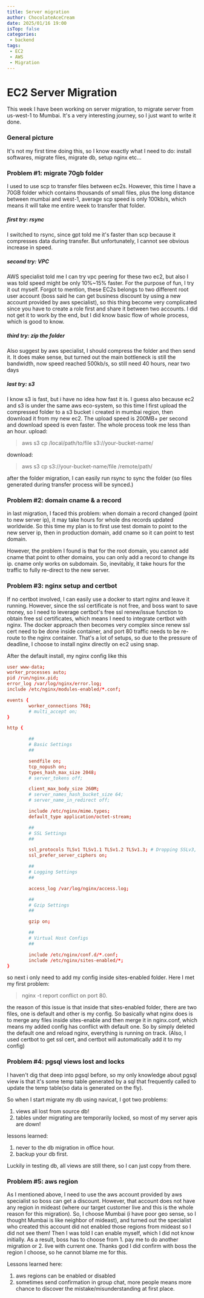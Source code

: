 ```yaml
---
title: Server migration
author: ChocolateAceCream
date: 2025/01/16 19:00
isTop: false
categories:
 - backend
tags:
 - EC2
 - AWS
 - Migration
---
```


# EC2 Server Migration <Badge text="AWS" type="warning" />

This week I have been working on server migration, to migrate server from us-west-1 to Mumbai. It's a very interesting journey, so I just want to write it done.

### General picture
It's not my first time doing this, so I know exactly what I need to do: install softwares, migrate files, migrate db, setup nginx etc...

### Problem #1: migrate 70gb folder
I used to use scp to transfer files between ec2s. However, this time I have a 70GB folder which contains thousands of small files, plus the long distance between mumbai and west-1, average scp speed is only 100kb/s, which means it will take me entire week to transfer that folder.

##### first try: rsync
I switched to rsync, since gpt told me it's faster than scp because it compresses data during transfer. But unfortunately, I cannot see obvious increase in speed.

##### second try: VPC
AWS specialist told me I can try vpc peering for these two ec2, but also I was told speed might be only 10%~15% faster. For the purpose of fun, I try it out myself. Forgot to mention, these EC2s belongs to two different root user account (boss said he can get business discount by using a new account provided by aws specialist), so this thing become very complicated since you have to create a role first and share it between two accounts. I did not get it to work by the end, but I did know basic flow of whole process, which is good to know.

##### third try: zip the folder
Also suggest by aws specialist, I should compress the folder and then send it. It does make sense, but turned out the main bottleneck is still the bandwidth, now speed reached 500kb/s, so still need 40 hours, near two days

##### last try: s3
I know s3 is fast, but i have no idea how fast it is. I guess also because ec2 and s3 is under the same aws eco-system, so this time I first upload the compressed folder to a s3 bucket i created in mumbai region, then download it from my new ec2. The upload speed is 200MB+ per second and download speed is even faster. The whole process took me less than an hour.
upload:

> aws s3 cp /local/path/to/file s3://your-bucket-name/

download:
> aws s3 cp s3://your-bucket-name/file /remote/path/

after the folder migration, I can easily run rsync to sync the folder (so files generated during transfer process will be synced.)

### Problem #2: domain cname & a record
in last migration, I faced this problem: when domain a record changed (point to new server ip), it may take hours for whole dns records updated worldwide. So this time my plan is to first use test domain to point to the new server ip, then in production domain, add cname so it can point to test domain.

However, the problem I found is that for the root domain, you cannot add cname that
point to other domains, you can only add a record to change its ip.
cname only works on subdomain. So, inevitably, it take hours for the traffic to fully re-direct to the new server.

### Problem #3: nginx setup and certbot
If no certbot involved, I can easily use a docker to start nginx and leave it running. However, since the ssl certificate is not free, and boss want to save money, so I need to leverage certbot's free ssl renew/issue function to obtain free ssl certificates, which means I need to integrate certbot with nginx. The docker approach then becomes very complex since renew ssl cert need to be done inside container, and port 80 traffic needs to be re-route to the nginx container. That's a lot of setups, so due to the pressure of deadline, I choose to install nginx directly on ec2 using snap.

After the default install, my nginx config like this
```conf
user www-data;
worker_processes auto;
pid /run/nginx.pid;
error_log /var/log/nginx/error.log;
include /etc/nginx/modules-enabled/*.conf;

events {
        worker_connections 768;
        # multi_accept on;
}

http {

        ##
        # Basic Settings
        ##

        sendfile on;
        tcp_nopush on;
        types_hash_max_size 2048;
        # server_tokens off;

        client_max_body_size 260M;
        # server_names_hash_bucket_size 64;
        # server_name_in_redirect off;

        include /etc/nginx/mime.types;
        default_type application/octet-stream;

        ##
        # SSL Settings
        ##

        ssl_protocols TLSv1 TLSv1.1 TLSv1.2 TLSv1.3; # Dropping SSLv3, ref: POODLE
        ssl_prefer_server_ciphers on;

        ##
        # Logging Settings
        ##

        access_log /var/log/nginx/access.log;

        ##
        # Gzip Settings
        ##

        gzip on;

        ##
        # Virtual Host Configs
        ##

        include /etc/nginx/conf.d/*.conf;
        include /etc/nginx/sites-enabled/*;
}

```

so next i only need to add my config inside sites-enabled folder. Here I met my first problem:
> nginx -t report conflict on port 80.

the reason of this issue is that inside that sites-enabled folder, there are two files, one is default and other is my config. So basically what nginx does is to merge any files inside sites-enable and then merge it in nginx.conf, which means my added config has conflict with default one. So by simply deleted the default one and reload nginx, everything is running on track. (Also, I used certbot to get ssl cert, and certbot will automatically add it to my config)

### Problem #4: pgsql views lost and locks
I haven't dig that deep into pgsql before, so my only knowledge about pgsql view is that it's some temp table generated by a sql that frequently called to update the temp table(so data is generated on the fly).

So when I start migrate my db using navicat, I got two problems:
1. views all lost from source db!
2. tables under migrating are temporarily locked, so most of my server apis are down!

lessons learned:
1. never to the db migration in office hour.
2. backup your db first.

Luckily in testing db, all views are still there, so I can just copy from there.

### Problem #5: aws region
As I mentioned above, I need to use the aws account provided by aws specialist so boss can get a discount. However, that account does not have any region in mideast (where our target customer live and this is the whole reason for this migration). So, I choose Mumbai (i have poor geo sense, so I thought Mumbai is like neighbor of mideast), and turned out the specialist who created this account did not enabled those regions from mideast so I did not see them! Then I was told I can enable myself, which I did not know initially. As a result, boss has to choose from 1. pay me to do another migration or 2. live with current one. Thanks god I did confirm with boss the region I choose, so he cannot blame me for this.

Lessons learned here:
1. aws regions can be enabled or disabled
2. sometimes send confirmation in group chat, more people means more chance to discover the mistake/misunderstanding at first place.
